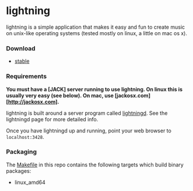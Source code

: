 # lightning

lightning is a simple application that makes it easy and fun
to create music on unix-like operating systems (tested mostly
on linux, a little on mac os x).

### Download

* [stable][4]

### Requirements

**You must have a [JACK] server running to use lightning. On linux this is usually very easy (see below). On mac, use [jackosx.com][http://jackosx.com].**

lightning is built around a server program called [lightningd][2]. See the lightningd page for more detailed info.

Once you have lightningd up and running, point your web browser to `localhost:3428`.

### Packaging

The [Makefile][5] in this repo contains the following targets which build binary packages:

* linux_amd64

[1]: https://github.com/lightning/liblightning
[2]: https://github.com/lightning/lightningd
[3]: https://github.com/lightning/www
[4]: http://sorahan.net/lightning
[5]: https://github.com/lightning/lightning/blob/master/Makefile
